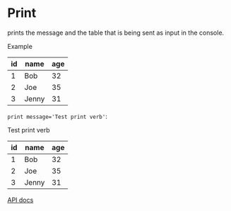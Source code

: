 # Print

prints the message and the table that is being sent as input in the console.

Example

| id  | name  | age |
| --- | ----- | --- |
| 1   | Bob   | 32  |
| 2   | Joe   | 35  |
| 3   | Jenny | 31  |

`print message='Test print verb'`:

Test print verb

| id  | name  | age |
| --- | ----- | --- |
| 1   | Bob   | 32  |
| 2   | Joe   | 35  |
| 3   | Jenny | 31  |

[API docs](https://github.com/microsoft/datashaper/blob/main/javascript/schema/docs/markdown/schema.printargs.md)